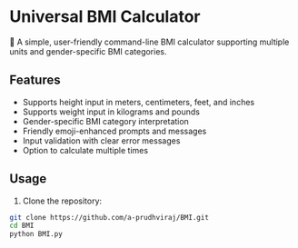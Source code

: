 # Universal BMI Calculator

💖 A simple, user-friendly command-line BMI calculator supporting multiple units and gender-specific BMI categories.

## Features

- Supports height input in meters, centimeters, feet, and inches
- Supports weight input in kilograms and pounds
- Gender-specific BMI category interpretation
- Friendly emoji-enhanced prompts and messages
- Input validation with clear error messages
- Option to calculate multiple times

## Usage

1. Clone the repository:

```bash
git clone https://github.com/a-prudhviraj/BMI.git
cd BMI
python BMI.py
